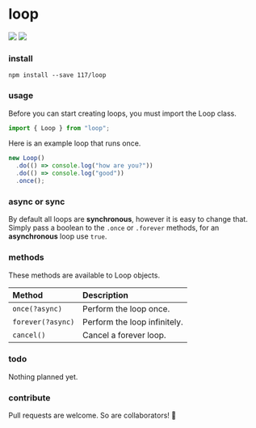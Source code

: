 # loop

![](https://img.shields.io/github/languages/code-size/117/loop.svg?colorB=%231E7CFF)
![](https://img.shields.io/badge/code_style-prettier-ff69b4.svg?style=rounded-square)

### install

`npm install --save 117/loop`

### usage

Before you can start creating loops, you must import the Loop class.

```javascript
import { Loop } from "loop";
```

Here is an example loop that runs once.

```javascript
new Loop()
  .do(() => console.log("how are you?"))
  .do(() => console.log("good"))
  .once();
```

### async or sync

By default all loops are **synchronous**, however it is easy to change that.  
Simply pass a boolean to the `.once` or `.forever` methods, for an **asynchronous** loop use `true`.

### methods

These methods are available to Loop objects.

| Method            | Description                  |
| :---------------- | :--------------------------- |
| `once(?async)`    | Perform the loop once.       |
| `forever(?async)` | Perform the loop infinitely. |
| `cancel()`        | Cancel a forever loop.       |

### todo

Nothing planned yet.

### contribute

Pull requests are welcome. So are collaborators! 🥳
